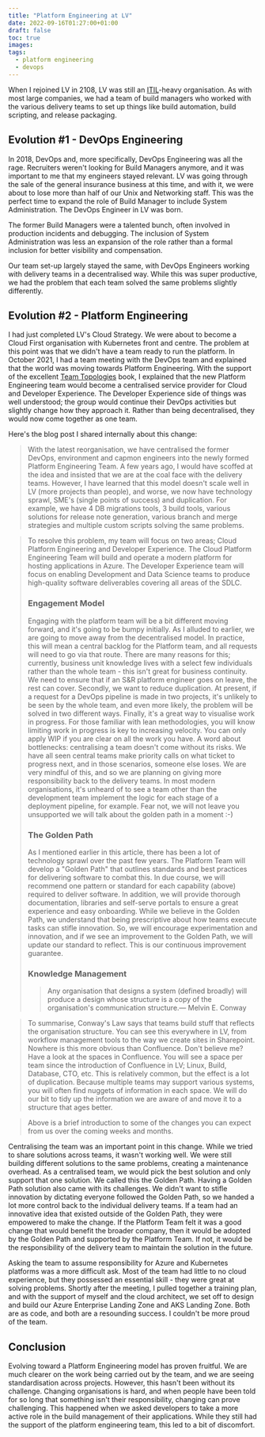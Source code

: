 ```yaml
---
title: "Platform Engineering at LV"
date: 2022-09-16T01:27:00+01:00
draft: false
toc: true
images:
tags:
  - platform engineering
  - devops
---
```


When I rejoined LV in 2108, LV was still an [ITIL](https://en.wikipedia.org/wiki/ITIL)-heavy organisation. As with most large companies, we had a team of build managers who worked with the various delivery teams to set up things like build automation, build scripting, and release packaging.

## Evolution #1 - DevOps Engineering
In 2018, DevOps and, more specifically, DevOps Engineering was all the rage. Recruiters weren't looking for Build Managers anymore, and it was important to me that my engineers stayed relevant. LV was going through the sale of the general insurance business at this time, and with it, we were about to lose more than half of our Unix and Networking staff. This was the perfect time to expand the role of Build Manager to include System Administration. The DevOps Engineer in LV was born.

The former Build Managers were a talented bunch, often involved in production incidents and debugging. The inclusion of System Administration was less an expansion of the role rather than a formal inclusion for better visibility and compensation.

Our team set-up largely stayed the same, with DevOps Engineers working with delivery teams in a decentralised way. While this was super productive,  we had the problem that each team solved the same problems slightly differently.

## Evolution #2 - Platform Engineering
I had just completed LV's Cloud Strategy. We were about to become a Cloud First organisation with Kubernetes front and centre. The problem at this point was that we didn't have a team ready to run the platform. In October 2021, I had a team meeting with the DevOps team and explained that the world was moving towards Platform Engineering. With the support of the excellent [Team Topologies](https://amzn.to/3UgFuvd) book, I explained that the new Platform Engineering team would become a centralised service provider for Cloud and Developer Experience. The Developer Experience side of things was well understood; the group would continue their DevOps activities but slightly change how they approach it. Rather than being decentralised, they would now come together as one team.

Here's the blog post I shared internally about this change:

> With the latest reorganisation, we have centralised the former DevOps, environment and capmon engineers into the newly formed Platform Engineering Team. A few years ago, I would have scoffed at the idea and insisted that we are at the coal face with the delivery teams. However, I have learned that this model doesn't scale well in LV (more projects than people), and worse, we now have technology sprawl, SME's (single points of success) and duplication. For example, we have 4 DB migrations tools, 3 build tools, various solutions for release note generation, various branch and merge strategies and multiple custom scripts solving the same problems.

> To resolve this problem, my team will focus on two areas; Cloud Platform Engineering and Developer Experience. The Cloud Platform Engineering Team will build and operate a modern platform for hosting applications in Azure. The Developer Experience team will focus on enabling Development and Data Science teams to produce high-quality software deliverables covering all areas of the SDLC.
> ### Engagement Model
> Engaging with the platform team will be a bit different moving forward, and it's going to be bumpy initially. As I alluded to earlier, we are going to move away from the decentralised model. In practice, this will mean a central backlog for the Platform team, and all requests will need to go via that route. There are many reasons for this; currently, business unit knowledge lives with a select few individuals rather than the whole team - this isn't great for business continuity. We need to ensure that if an S&R platform engineer goes on leave, the rest can cover. Secondly, we want to reduce duplication. At present, if a request for a DevOps pipeline is made in two projects, it's unlikely to be seen by the whole team, and even more likely, the problem will be solved in two different ways. Finally, it's a great way to visualise work in progress. For those familiar with lean methodologies, you will know limiting work in progress is key to increasing velocity. You can only apply WIP if you are clear on all the work you have.
> A word about bottlenecks: centralising a team doesn't come without its risks. We have all seen central teams make priority calls on what ticket to progress next, and in those scenarios, someone else loses. We are very mindful of this, and so we are planning on giving more responsibility back to the delivery teams. In most modern organisations, it's unheard of to see a team other than the development team implement the logic for each stage of a deployment pipeline, for example. Fear not, we will not leave you unsupported we will talk about the golden path in a moment :-)
> ### The Golden Path
> As I mentioned earlier in this article, there has been a lot of technology sprawl over the past few years. The Platform Team will develop a "Golden Path" that outlines standards and best practices for delivering software to combat this. In due course, we will recommend one pattern or standard for each capability (above) required to deliver software. In addition, we will provide thorough documentation, libraries and self-serve portals to ensure a great experience and easy onboarding.
> While we believe in the Golden Path, we understand that being prescriptive about how teams execute tasks can stifle innovation. So, we will encourage experimentation and innovation, and if we see an improvement to the Golden Path, we will update our standard to reflect. This is our continuous improvement guarantee.
> ### Knowledge Management
> >Any organisation that designs a system (defined broadly) will produce a design whose structure is a copy of the organisation's communication structure.— Melvin E. Conway

> To summarise, Conway's Law says that teams build stuff that reflects the organisation structure. You can see this everywhere in LV, from workflow management tools to the way we create sites in Sharepoint. Nowhere is this more obvious than Confluence. Don't believe me? Have a look at the spaces in Confluence. You will see a space per team since the introduction of Confluence in LV; Linux, Build, Database, CTO, etc. This is relatively common, but the effect is a lot of duplication. Because multiple teams may support various systems, you will often find nuggets of information in each space. We will do our bit to tidy up the information we are aware of and move it to a structure that ages better.

> Above is a brief introduction to some of the changes you can expect from us over the coming weeks and months. 

Centralising the team was an important point in this change. While we tried to share solutions across teams, it wasn't working well. We were still building different solutions to the same problems, creating a maintenance overhead. As a centralised team, we would pick the best solution and only support that one solution. We called this the Golden Path. Having a Golden Path solution also came with its challenges. We didn't want to stifle innovation by dictating everyone followed the Golden Path, so we handed a lot more control back to the individual delivery teams. If a team had an innovative idea that existed outside of the Golden Path, they were empowered to make the change. If the Platform Team felt it was a good change that would benefit the broader company, then it would be adopted by the Golden Path and supported by the Platform Team. If not, it would be the responsibility of the delivery team to maintain the solution in the future.

Asking the team to assume responsibility for Azure and Kubernetes platforms was a more difficult ask. Most of the team had little to no cloud experience, but they possessed an essential skill - they were great at solving problems. Shortly after the meeting, I pulled together a training plan, and with the support of myself and the cloud architect, we set off to design and build our Azure Enterprise Landing Zone and AKS Landing Zone. Both are as code, and both are a resounding success. I couldn't be more proud of the team.

## Conclusion
Evolving toward a Platform Engineering model has proven fruitful. We are much clearer on the work being carried out by the team, and we are seeing standardisation across projects. However, this hasn't been without its challenge. Changing organisations is hard, and when people have been told for so long that something isn't their responsibility, changing can prove challenging. This happened when we asked developers to take a more active role in the build management of their applications. While they still had the support of the platform engineering team, this led to a bit of discomfort.
